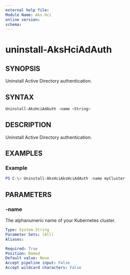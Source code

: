 ```yaml
---
external help file: 
Module Name: Aks.Hci
online version: 
schema: 
---
```


# uninstall-AksHciAdAuth

## SYNOPSIS
Uninstall Active Directory authentication.

## SYNTAX

```powershell
Uninstall-AksHciAdAuth -name <String>
```

## DESCRIPTION
Uninstall Active Directory authentication.

## EXAMPLES

### Example
```powershell
PS C:\> Uninstall-AksHciAksHciAdAuth -name myCluster
```

## PARAMETERS

### -name
The alphanumeric name of your Kubernetes cluster.

```yaml
Type: System.String
Parameter Sets: (All)
Aliases:

Required: True
Position: Named
Default value: None
Accept pipeline input: False
Accept wildcard characters: False
```
